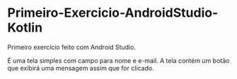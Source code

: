 # Primeiro-Exercicio-AndroidStudio-Kotlin
Primeiro exercício feito com Android Studio.

É uma tela simples com campo para nome e e-mail.
A tela contém um botão que exibirá uma mensagem assim que for clicado.
